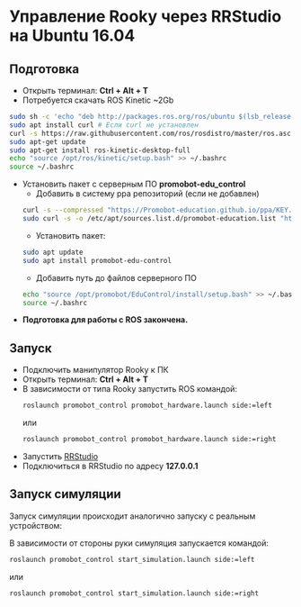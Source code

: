 # Управление Rooky через RRStudio на Ubuntu 16.04
## Подготовка
* Открыть терминал: **Ctrl + Alt + T**
* Потребуется скачать ROS Kinetic ~2Gb
```sh
sudo sh -c 'echo "deb http://packages.ros.org/ros/ubuntu $(lsb_release -sc) main" > /etc/apt/sources.list.d/ros-latest.list'
sudo apt install curl # Если curl не установлен
curl -s https://raw.githubusercontent.com/ros/rosdistro/master/ros.asc | sudo apt-key add -
sudo apt-get update
sudo apt-get install ros-kinetic-desktop-full
echo "source /opt/ros/kinetic/setup.bash" >> ~/.bashrc
source ~/.bashrc
```
* Установить пакет с серверным ПО **promobot-edu_control**
  * Добавить в систему ppa репозиторий (если не добавлен)
  ```sh
  curl -s --compressed "https://Promobot-education.github.io/ppa/KEY.gpg" | sudo apt-key add -
  sudo curl -s -o /etc/apt/sources.list.d/promobot-education.list "https://Promobot-education.github.io/ppa/promobot-education.list"
  ```
  * Установить пакет:
  ```sh
  sudo apt update
  sudo apt install promobot-edu-control
  ```
  * Добавить путь до файлов серверного ПО
  ```sh
  echo "source /opt/promobot/EduControl/install/setup.bash" >> ~/.bashrc
  source ~/.bashrc
  ```
* **Подготовка для работы с ROS закончена.**

## Запуск
- Подключить манипулятор Rooky к ПК
- Открыть терминал: **Ctrl + Alt + T**
- В зависимости от типа Rooky запустить ROS командой:
  ```sh
  roslaunch promobot_control promobot_hardware.launch side:=left
  ```
  или 
  ```sh
  roslaunch promobot_control promobot_hardware.launch side:=right
  ```
- Запустить [RRStudio](/RRStudio/setup_ubuntu)
- Подключиться в RRStudio по адресу **127.0.0.1**

## Запуск симуляции
Запуск симуляции происходит аналогично запуску с реальным устройством:

В зависимости от стороны руки симуляция запускается командой:
```sh
roslaunch promobot_control start_simulation.launch side:=left
```
или 
```sh
roslaunch promobot_control start_simulation.launch side:=right
```